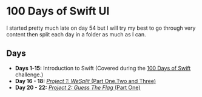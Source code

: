 # 100 Days of Swift UI
I started pretty much late on day 54 but I will try my best to go through very content then split each day in a folder as much as I can.

## Days

- **Days 1-15:** Introduction to Swift (Covered during the [100 Days of Swift](https://github.com/CypherPoet/100-days-of-swift) challenge.)
- **Day 16 - 18:** [_Project 1: WeSplit_ (Part One,Two and Three)](./WeSplit-Project-1/)
- **Day 20 - 22:** [_Project 2: Guess The Flag_ (Part One)](./GuessTheFlag-%20Project-2/)
